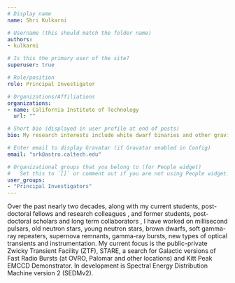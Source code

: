 ```yaml
---
# Display name
name: Shri Kulkarni

# Username (this should match the folder name)
authors:
- kulkarni

# Is this the primary user of the site?
superuser: true

# Role/position
role: Principal Investigator

# Organizations/Affiliations
organizations:
- name: California Institute of Technology
  url: ""

# Short bio (displayed in user profile at end of posts)
bio: My research interests include white dwarf binaries and other gravitational-wave sources identified by the Zwicky Transient Facility.

# Enter email to display Gravatar (if Gravatar enabled in Config)
email: "srk@astro.caltech.edu"

# Organizational groups that you belong to (for People widget)
#   Set this to `[]` or comment out if you are not using People widget.
user_groups:
- "Principal Investigators"
---
```


Over the past nearly two decades, along with my current students, post-doctoral fellows and research colleagues , and former students, post-doctoral scholars and long term collaborators , I have worked on millisecond pulsars, old neutron stars, young neutron stars, brown dwarfs, soft gamma-ray repeaters, supernova remnants, gamma-ray bursts, new types of optical transients and instrumentation. My current focus is the public-private Zwicky Transient Facility (ZTF), STARE, a search for Galactic versions of Fast Radio Bursts (at OVRO, Palomar and other locations) and Kitt Peak EMCCD Demonstrator. In development is Spectral Energy Distribution Machine version 2 (SEDMv2).

